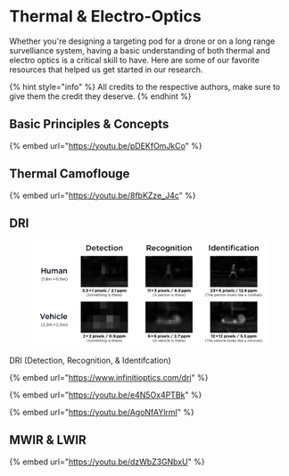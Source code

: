 # Thermal & Electro-Optics

Whether you're designing a targeting pod for a drone or on a long range survelliance system, having a basic understanding of both thermal and electro optics is a critical skill to have. Here are some of our favorite resources that helped us get started in our research.

{% hint style="info" %}
All credits to the respective authors, make sure to give them the credit they deserve.
{% endhint %}

## Basic Principles & Concepts

{% embed url="https://youtu.be/pDEKfOmJkCo" %}

## Thermal Camoflouge

{% embed url="https://youtu.be/8fbKZze_J4c" %}



## DRI

<figure><img src="../.gitbook/assets/DRI Chart.png" alt=""><figcaption></figcaption></figure>

DRI (Detection, Recognition, & Identifcation)

{% embed url="https://www.infinitioptics.com/dri" %}

{% embed url="https://youtu.be/e4N5Ox4PTBk" %}

{% embed url="https://youtu.be/AgoNfAYlrmI" %}

## MWIR & LWIR

{% embed url="https://youtu.be/dzWbZ3GNbxU" %}
